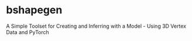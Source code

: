 # bshapegen
A Simple Toolset for Creating and Inferring with a Model - Using 3D Vertex Data and PyTorch
